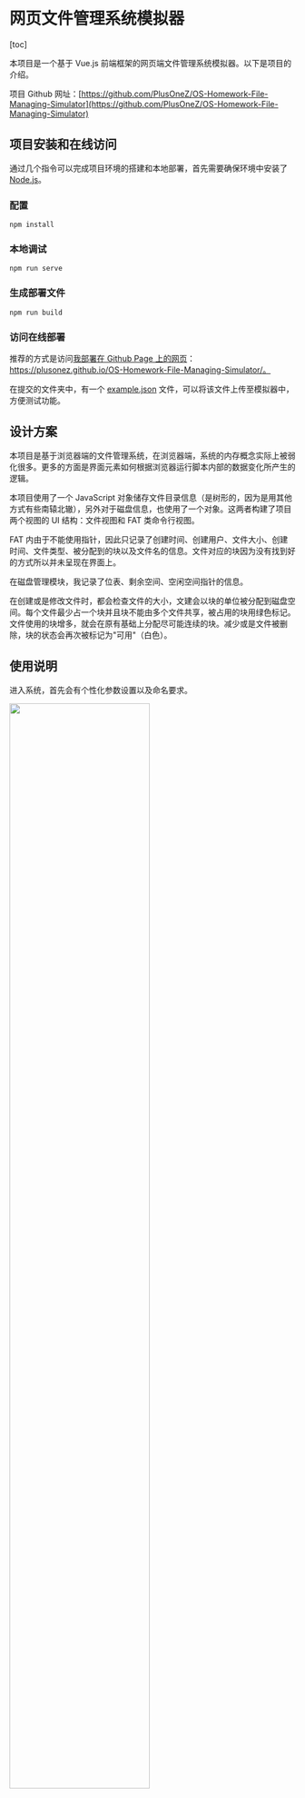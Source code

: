 # 网页文件管理系统模拟器

[toc]

本项目是一个基于 Vue.js 前端框架的网页端文件管理系统模拟器。以下是项目的介绍。

项目 Github 网址：[https://github.com/PlusOneZ/OS-Homework-File-Managing-Simulator](https://github.com/PlusOneZ/OS-Homework-File-Managing-Simulator)

## 项目安装和在线访问

通过几个指令可以完成项目环境的搭建和本地部署，首先需要确保环境中安装了 [Node.js](https://nodejs.org/en/)。

### 配置

```shell
npm install
```

### 本地调试

```shell
npm run serve
```

### 生成部署文件

```shell
npm run build
```

### 访问在线部署

推荐的方式是访问[我部署在 Github Page 上的网页](https://plusonez.github.io/OS-Homework-File-Managing-Simulator/)：https://plusonez.github.io/OS-Homework-File-Managing-Simulator/。

在提交的文件夹中，有一个 [example.json](../example.json) 文件，可以将该文件上传至模拟器中，方便测试功能。

## 设计方案

本项目是基于浏览器端的文件管理系统，在浏览器端，系统的内存概念实际上被弱化很多。更多的方面是界面元素如何根据浏览器运行脚本内部的数据变化所产生的逻辑。

本项目使用了一个 JavaScript 对象储存文件目录信息（是树形的，因为是用其他方式有些南辕北辙），另外对于磁盘信息，也使用了一个对象。这两者构建了项目两个视图的 UI 结构：文件视图和 FAT 类命令行视图。

FAT 内由于不能使用指针，因此只记录了创建时间、创建用户、文件大小、创建时间、文件类型、被分配到的块以及文件名的信息。文件对应的块因为没有找到好的方式所以并未呈现在界面上。

在磁盘管理模块，我记录了位表、剩余空间、空闲空间指针的信息。

在创建或是修改文件时，都会检查文件的大小，文建会以块的单位被分配到磁盘空间。每个文件最少占一个块并且块不能由多个文件共享，被占用的块用绿色标记。文件使用的块增多，就会在原有基础上分配尽可能连续的块。减少或是文件被删除，块的状态会再次被标记为"可用"（白色）。

## 使用说明

进入系统，首先会有个性化参数设置以及命名要求。

<img src="docimg/start.png" width='70%'>

### 恢复之前的工作

开始时，用户位于 'root/' 文件夹下，并且系统内现在还没有文件或目录。通过点击右上方的按钮，可以上传相应的缓存文件供文件系统解析，恢复之前的内容。右侧是上传，左侧是下载。

<img src='docimg/upNdown.png'>

### 新建文件

右下角的按钮分别是“添加文件”和“展示 FAT 数据”，点按绿色按钮，并选择“文档”，就可以输入文档标题和内容以添加。

<img src='docimg/newDoc.png' width='70%'>

### 浏览目录

不论是在左侧的树形图中，还是在中间的文件图标视图，**双击**的动作都意味着“打开”。采用双击是希望模仿大多数操作系统的文件访问方式。双击文件夹，浏览的目录就会随之改变。

此外，主页面顶部还提供了根据路径访问文件夹和退回的功能，单点粗体文件目录就能访问当前目录之上的层级。

<img src='docimg/path.png' >

### 右击动作

右击一个文件，会弹出一个操作框，提供了文件的相应操作。需要注意的是，双击文档文件意味着读取而不是修改，而右击则可选择修改/写入。

<img src='docimg/rightClick.png' width='50%'>

### FAT 界面

点击右下角蓝色按钮可以看见 FAT 中的内容。

<img src='docimg/FAT.png' width='70%'>

# 实现细节

创建步骤是最主要的步骤，这里展示创建文件的一系列逻辑代码，已经做了相应的简化。

```javascript
addFile(label, type, nodeKey, docContent) {
  var key = getNewPath()  // 产生新路径标识符

  // 判断目录下是否已有同名文件
  if (this.$refs.tree.getNode(key)) {
    console.log("duplicate")
    ElMessage({message: '创建失败，已经存在同名文件。'})
    return false
  }

  var data = { /* 一系列数据，构成文件对象 */ }
  
  let blockNeeded = calculateBlocks(data)  // 计算所需的块数

  // 创建步骤，首先要判断是否够空间
  if (((data.type === DOC) && this.allocateBlocks(blockNeeded, data)) || data.type === DIRECTORY) {
    this.insertSameLevel(data, nodeKey)
    ElMessage({
      showClose: true,
      message: '创建成功！',
      type: 'success'
    })
  }
  
  // 改变夫级目录记录的尺寸大小
  setTimeout(() => {
    if (data.size > 0) {
      this.$emit('changeSizeOfPath', data.key, data.size)
    }
  }, 500)
}
```

# 优势与不足

## 优势

* 基于浏览器，大家都能访问。
* 无需本地部署，但是应用是无服务的。
* 外观和界面切换设计合理。
* 实现了存储到文件下次读取的功能。

## 不足

* 不能实际模拟磁盘空间的管理，只能通过控制一些 JavaScript Object 来模仿这些行为。
* 有些界面下的操作计较繁琐。
* 不能把数据真正存到磁盘中，只能通过下载的方式存到本地。
